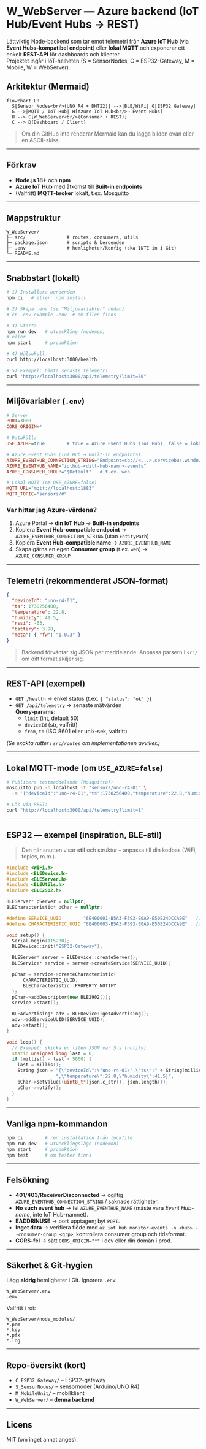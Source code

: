 # W_WebServer — Azure backend (IoT Hub/Event Hubs → REST)

Lättviktig Node-backend som tar emot telemetri från **Azure IoT Hub** (via **Event Hubs-kompatibel endpoint**) eller **lokal MQTT** och exponerar ett enkelt **REST-API** för dashboards och klienter.  
Projektet ingår i IoT-helheten (S = SensorNodes, C = ESP32-Gateway, M = Mobile, W = WebServer).

## Arkitektur (Mermaid)

```mermaid
flowchart LR
  S[Sensor Nodes<br/>(UNO R4 + DHT22)] -->|BLE/WiFi| G[ESP32 Gateway]
  G -->|MQTT / IoT Hub| H[Azure IoT Hub<br/>→ Event Hubs]
  H --> C[W_WebServer<br/>(Consumer + REST)]
  C --> D[Dashboard / Client]
```

> Om din GitHub inte renderar Mermaid kan du lägga bilden ovan eller en ASCII-skiss.

---

## Förkrav

- **Node.js 18+** och **npm**  
- **Azure IoT Hub** med åtkomst till **Built-in endpoints**  
- (Valfritt) **MQTT-broker** lokalt, t.ex. Mosquitto

---

## Mappstruktur

```
W_WebServer/
├─ src/               # routes, consumers, utils
├─ package.json       # scripts & beroenden
├─ .env               # hemligheter/konfig (ska INTE in i Git)
└─ README.md
```

---

## Snabbstart (lokalt)

```bash
# 1) Installera beroenden
npm ci   # eller: npm install

# 2) Skapa .env (se "Miljövariabler" nedan)
# cp .env.example .env  # om filen finns

# 3) Starta
npm run dev   # utveckling (nodemon)
# eller
npm start     # produktion

# 4) Hälsokoll
curl http://localhost:3000/health

# 5) Exempel: hämta senaste telemetri
curl "http://localhost:3000/api/telemetry?limit=50"
```

---

## Miljövariabler (`.env`)

```ini
# Server
PORT=3000
CORS_ORIGIN=*

# Datakälla
USE_AZURE=true        # true = Azure Event Hubs (IoT Hub), false = lokal MQTT

# Azure Event Hubs (IoT Hub → Built-in endpoints)
AZURE_EVENTHUB_CONNECTION_STRING="Endpoint=sb://<...>.servicebus.windows.net/;SharedAccessKeyName=<policy>;SharedAccessKey=<key>"
AZURE_EVENTHUB_NAME="iothub-<ditt-hub-namn>-events"
AZURE_CONSUMER_GROUP="$Default"   # t.ex. web

# Lokal MQTT (om USE_AZURE=false)
MQTT_URL="mqtt://localhost:1883"
MQTT_TOPIC="sensors/#"
```

### Var hittar jag Azure-värdena?
1) Azure Portal → **din IoT Hub** → **Built-in endpoints**  
2) Kopiera **Event Hub-compatible endpoint** → `AZURE_EVENTHUB_CONNECTION_STRING` (utan `EntityPath`)  
3) Kopiera **Event Hub-compatible name** → `AZURE_EVENTHUB_NAME`  
4) Skapa gärna en egen **Consumer group** (t.ex. `web`) → `AZURE_CONSUMER_GROUP`

---

## Telemetri (rekommenderat JSON-format)

```json
{
  "deviceId": "uno-r4-01",
  "ts": 1738256400,
  "temperature": 22.8,
  "humidity": 41.5,
  "rssi": -63,
  "battery": 3.98,
  "meta": { "fw": "1.0.3" }
}
```

> Backend förväntar sig JSON per meddelande. Anpassa parsern i `src/` om ditt format skiljer sig.

---

## REST-API (exempel)

- `GET /health` → enkel status (t.ex. `{ "status": "ok" }`)  
- `GET /api/telemetry` → senaste mätvärden  
  **Query-params:**  
  - `limit` (int, default 50)  
  - `deviceId` (str, valfritt)  
  - `from`, `to` (ISO 8601 eller unix-sek, valfritt)

*(Se exakta rutter i `src/routes` om implementationen avviker.)*

---

## Lokal MQTT-mode (om `USE_AZURE=false`)

```bash
# Publicera testmeddelande (Mosquitto):
mosquitto_pub -h localhost -t "sensors/uno-r4-01" \
  -m '{"deviceId":"uno-r4-01","ts":1738256400,"temperature":22.8,"humidity":41.5}'

# Läs via REST:
curl "http://localhost:3000/api/telemetry?limit=1"
```

---

## ESP32 — exempel (inspiration, BLE-stil)

> Den här snutten visar **stil** och struktur – anpassa till din kodbas (WiFi, topics, m.m.).

```cpp
#include <WiFi.h>
#include <BLEDevice.h>
#include <BLEServer.h>
#include <BLEUtils.h>
#include <BLE2902.h>

BLEServer* pServer = nullptr;
BLECharacteristic* pChar = nullptr;

#define SERVICE_UUID        "6E400001-B5A3-F393-E0A9-E50E24DCCA9E"   // UART-like
#define CHARACTERISTIC_UUID "6E400003-B5A3-F393-E0A9-E50E24DCCA9E"   // TX Notify

void setup() {
  Serial.begin(115200);
  BLEDevice::init("ESP32-Gateway");

  BLEServer* server = BLEDevice::createServer();
  BLEService* service = server->createService(SERVICE_UUID);

  pChar = service->createCharacteristic(
      CHARACTERISTIC_UUID,
      BLECharacteristic::PROPERTY_NOTIFY
  );
  pChar->addDescriptor(new BLE2902());
  service->start();

  BLEAdvertising* adv = BLEDevice::getAdvertising();
  adv->addServiceUUID(SERVICE_UUID);
  adv->start();
}

void loop() {
  // Exempel: skicka en liten JSON var 5 s (notify)
  static unsigned long last = 0;
  if (millis() - last > 5000) {
    last = millis();
    String json = "{\"deviceId\":\"uno-r4-01\",\"ts\":" + String(millis()/1000) +
                  ",\"temperature\":22.8,\"humidity\":41.5}";
    pChar->setValue((uint8_t*)json.c_str(), json.length());
    pChar->notify();
  }
}
```

---

## Vanliga npm-kommandon

```bash
npm ci        # ren installation från lockfile
npm run dev   # utvecklingsläge (nodemon)
npm start     # produktion
npm test      # om tester finns
```

---

## Felsökning

- **401/403/ReceiverDisconnected** → ogiltig `AZURE_EVENTHUB_CONNECTION_STRING` / saknade rättigheter.  
- **No such event hub** → fel `AZURE_EVENTHUB_NAME` (måste vara *Event Hub-name*, inte IoT Hub-namnet).  
- **EADDRINUSE** → port upptagen; byt `PORT`.  
- **Inget data** → verifiera flöde med `az iot hub monitor-events -n <hub> --consumer-group <grp>`, kontrollera consumer group och tidsformat.  
- **CORS-fel** → sätt `CORS_ORIGIN="*"` i dev eller din domän i prod.

---

## Säkerhet & Git-hygien

Lägg **aldrig** hemligheter i Git. Ignorera `.env`:

```gitignore
W_WebServer/.env
.env
```

Valfritt i rot:

```gitignore
W_WebServer/node_modules/
*.pem
*.key
*.pfx
*.log
```

---

## Repo-översikt (kort)

- `C_ESP32_Gateway/` – ESP32-gateway  
- `S_SensorNodes/`  – sensornoder (Arduino/UNO R4)  
- `M_MobileUnit/`   – mobilklient  
- `W_WebServer/`    – **denna backend**

---

## Licens

MIT (om inget annat anges).
